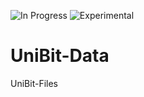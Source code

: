 ![In Progress](https://img.shields.io/badge/UNIBIT-In%20Progress-lightgrey.svg?style=flat-square) 
![Experimental](https://img.shields.io/badge/UNIBIT-Experimental-red.svg?style=flat-square)
# UniBit-Data
UniBit-Files


